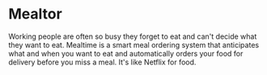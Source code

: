 # Mealtor
Working people are often so busy they forget to eat and can't decide what they want to eat. Mealtime is a smart meal ordering system that anticipates what and when you want to eat and automatically orders your food for delivery before you miss a meal. It's like Netflix for food.
